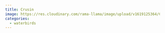 ```yaml
---
title: Crusin
image: https://res.cloudinary.com/rama-llama/image/upload/v1619125364/Crusin_i9kftw.jpg
categories:
  - waterbirds
---
```

